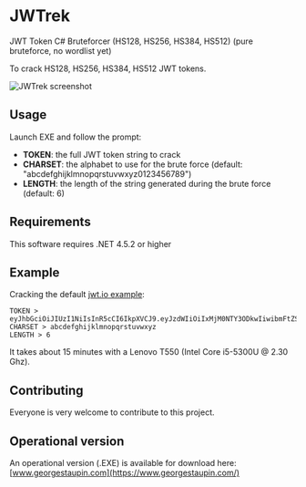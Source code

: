 # JWTrek
JWT Token C# Bruteforcer (HS128, HS256, HS384, HS512) 
(pure bruteforce, no wordlist yet)

To crack HS128, HS256, HS384, HS512 JWT tokens.

![JWTrek screenshot](http://www.georgestaupin.com/wp-content/uploads/2020/01/CaptureJWTrek2.png)

## Usage

Launch EXE and follow the prompt:

* **TOKEN**: the full JWT token string to crack
* **CHARSET**: the alphabet to use for the brute force (default: "abcdefghijklmnopqrstuvwxyz0123456789")
* **LENGTH**: the length of the string generated during the brute force (default: 6)


## Requirements

This software requires .NET 4.5.2 or higher

## Example

Cracking the default [jwt.io example](https://jwt.io):

```
TOKEN > eyJhbGciOiJIUzI1NiIsInR5cCI6IkpXVCJ9.eyJzdWIiOiIxMjM0NTY3ODkwIiwibmFtZSI6IkpvaG4gRG9lIiwiYWRtaW4iOnRydWV9.TJVA95OrM7E2cBab30RMHrHDcEfxjoYZgeFONFh7HgQ
CHARSET > abcdefghijklmnopqrstuvwxyz
LENGTH > 6
```

It takes about 15 minutes with a Lenovo T550 (Intel Core i5-5300U @ 2.30 Ghz).

## Contributing

Everyone is very welcome to contribute to this project.

## Operational version

An operational version (.EXE) is available for download here:
[www.georgestaupin.com](https://www.georgestaupin.com/)
